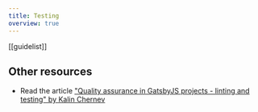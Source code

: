 ```yaml
---
title: Testing
overview: true
---
```


[[guidelist]]

## Other resources
- Read the article ["Quality assurance in GatsbyJS projects - linting and testing" by Kalin Chernev](https://kalinchernev.github.io/gatsbyjs-qa-linting-testing/)
